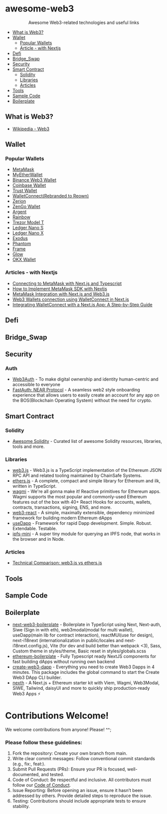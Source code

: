 # awesome-web3

<p align="center">Awesome Web3-related technologies and useful links</p>

- [What is Web3?](#what-is-web3)
- [Wallet](#Wallet)
  - [Popular Wallets](#popular-wallets)
  - [Article - with Nextjs](#articles---with-nextjs)
- [Defi](#defi)
- [Bridge_Swap](#bridge_swap)
- [Security](#Security)
- [Smart Contract](#Smart-Contract)
  - [Solidity](#Solidity)
  - [Libraries](#Libraries)
  - [Articles](#articles)
- [Tools](#tools)
- [Sample Code](#Sample-Code)
- [Boilerplate](#Boilerplate)

## What is Web3?
 - [Wikipedia - Web3](https://en.wikipedia.org/wiki/Web3)

## Wallet
### Popular Wallets
- [MetaMask](https://metamask.io)
- [MyEtherWallet](https://www.myetherwallet.com)
- [Binance Web3 Wallet](https://www.binance.com/en/web3wallet)
- [Coinbase Wallet](https://www.coinbase.com/wallet)
- [Trust Wallet](https://trustwallet.com)
- [WalletConnect(Rebranded to Reown)](https://reown.com)
- [Zerion](https://zerion.io)
- [ZenGo Wallet](https://zengo.com)
- [Argent](https://www.argent.xyz)
- [Rainbow](https://rainbow.me)
- [Trezor Model T]()
- [Ledger Nano S](https://shop.ledger.com/products/ledger-nano-s-plus)
- [Ledger Nano X](https://shop.ledger.com/products/ledger-nano-x)
- [Exodus](https://www.exodus.com)
- [Phantom](https://phantom.app)
- [Frame](https://frame.sh)
- [Glow](https://glow.app)
- [OKX Wallet](https://www.okx.com/web3)

### Articles - with Nextjs
- [Connecting to MetaMask with Next.js and Typescript](https://medium.com/@mansour-qaderi/connecting-to-metamask-with-next-js-and-typescript-63a294144443)
- [How to Implement MetaMask SDK with Nextjs](https://metamask.io/news/developers/how-to-implement-metamask-sdk-with-nextjs/)
- [MetaMask Integration with Next.js and Web3.js](https://medium.com/@javed.baloch/metamask-integration-with-next-js-and-web3-js-d05287ec9b23)
- [Web3 Wallets connection using WalletConnect in Next.js](https://medium.com/@kirankumar_gonti/web3-wallets-connection-using-walletconnect-in-next-js-ee9eb97d73c4)
- [Integrating WalletConnect with a Next.js App: A Step-by-Step Guide](https://blog.stackademic.com/integrating-walletconnect-with-a-next-js-app-a-step-by-step-guide-40edea910824)

## Defi

## Bridge_Swap

## Security
### Auth
- [Web3Auth](https://web3auth.io) - To make digital ownership and identity human-centric and accessible to everyone
- [FastAuth: NEAR Protocol](https://wiki.near.org/overview/BOS/fast-auth) - A seamless web2 style onboarding experience that allows users to easily create an account for any app on the BOS(Blockchain Operating System) without the need for crypto.

## Smart Contract
### Solidity
- [Awesome Solidity](https://github.com/bkrem/awesome-solidity) - Curated list of awesome Solidity resources, libraries, tools and more.

### Libraries
- [web3.js](https://github.com/ethereum/web3.js) - Web3.js is a TypeScript implementation of the Ethereum JSON RPC API and related tooling maintained by ChainSafe Systems.
- [ethers.js](https://github.com/ethers-io/ethers.js/) - A complete, compact and simple library for Ethereum and ilk, written in TypeScript.
- [wagmi](https://github.com/tmm/wagmi) - We're all gonna make it! Reactive primitives for Ethereum apps. Wagmi supports the most popular and commonly-used Ethereum features out of the box with 40+ React Hooks for accounts, wallets, contracts, transactions, signing, ENS, and more.
- [web3-react](https://github.com/Uniswap/web3-react) - A simple, maximally extensible, dependency minimized framework for building modern Ethereum dApps
- [useDapp](https://github.com/TrueFiEng/useDApp) - Framework for rapid Dapp development. Simple. Robust. Extendable. Testable.
- [ipfs-mini](https://github.com/silentcicero/ipfs-mini) - A super tiny module for querying an IPFS node, that works in the browser and in Node.

### Articles
- [Technical Comparison: web3.js vs ethers.js](https://tatum.io/blog/web3-js-vs-ethers-js)

## Tools

## Sample Code

## Boilerplate
- [next-web3-boilerplate](https://github.com/SoxZz5/next-web3-boilerplate) - Boilerplate in TypeScript using Next, Next-auth, Siwe (Sign in with eth), web3modal(modal for multi wallet), useDapp(main lib for contract interaction), reactMUI(use for design), next-i18next (internationalization in public/locales and next-i18next.config.js), Vite (for dev and build better than webpack <3), Sass, Custom theme in styles/theme, Basic reset in styles/globals.scss
- [ethereum-boilerplate](https://github.com/ethereum-boilerplate/ethereum-boilerplate) - Fully Typescript ready NextJS components for fast building dApps without running own backend
- [create-web3-dapp](https://github.com/alchemyplatform/create-web3-dapp) - Everything you need to create Web3 Dapps in 4 minutes. This package includes the global command to start the Create Web3 DApp CLI builder.
- [nexth](https://github.com/wslyvh/nexth) - A Next.js + Ethereum starter kit with Viem, Wagmi, Web3Modal, SIWE, Tailwind, daisyUI and more to quickly ship production-ready Web3 Apps ⚡


# Contributions Welcome!
We welcome contributions from anyone! Please! ^^;

### Please follow these guidelines:
1. Fork the repository: Create your own branch from main.
2. Write clear commit messages: Follow conventional commit standards (e.g., fix:, feat:).
3. Submit Pull Requests (PRs): Ensure your PR is focused, well-documented, and tested.
4. Code of Conduct: Be respectful and inclusive. All contributors must follow our [Code of Conduct](https://docs.github.com/en/site-policy/github-terms/github-community-code-of-conduct#best-practices-for-maintaining-a-strong-community).
5. Issue Reporting: Before opening an issue, ensure it hasn’t been addressed by others. Provide detailed steps to reproduce the issue.
6. Testing: Contributions should include appropriate tests to ensure stability.
